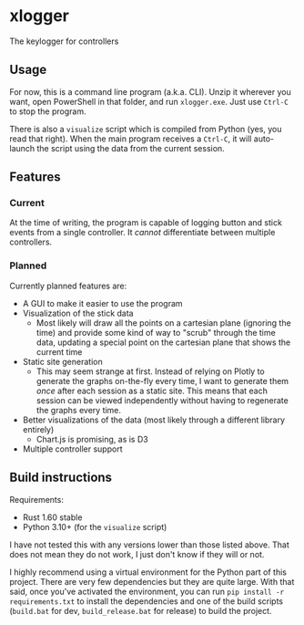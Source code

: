 # xlogger

The keylogger for controllers

## Usage

For now, this is a command line program (a.k.a. CLI). Unzip it wherever you want, open PowerShell in that folder, and run `xlogger.exe`. Just use `Ctrl-C` to stop the program.

There is also a `visualize` script which is compiled from Python (yes, you read that right). When the main program receives a `Ctrl-C`, it will auto-launch the script using the data from the current session.

## Features

### Current

At the time of writing, the program is capable of logging button and stick events from a single controller. It _cannot_ differentiate between multiple controllers.

### Planned

Currently planned features are:

- A GUI to make it easier to use the program
- Visualization of the stick data
  - Most likely will draw all the points on a cartesian plane (ignoring the time) and provide some kind of way to "scrub" through the time data, updating a special point on the cartesian plane that shows the current time
- Static site generation
  - This may seem strange at first. Instead of relying on Plotly to generate the graphs on-the-fly every time, I want to generate them _once_ after each session as a static site. This means that each session can be viewed independently without having to regenerate the graphs every time.
- Better visualizations of the data (most likely through a different library entirely)
  - Chart.js is promising, as is D3
- Multiple controller support

## Build instructions

Requirements:

- Rust 1.60 stable
- Python 3.10+ (for the `visualize` script)

I have not tested this with any versions lower than those listed above. That does not mean they do not work, I just don't know if they will or not.

I highly recommend using a virtual environment for the Python part of this project. There are very few dependencies but they are quite large. With that said, once you've activated the environment, you can run `pip install -r requirements.txt` to install the dependencies and one of the build scripts (`build.bat` for dev, `build_release.bat` for release) to build the project.
